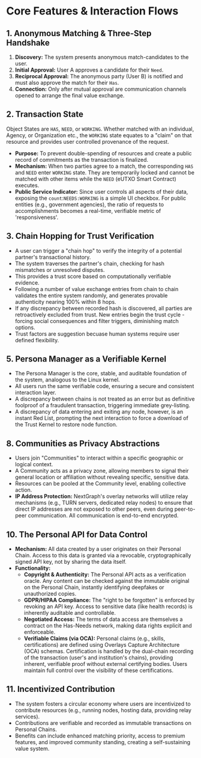 # Core Features & Interaction Flows

## 1. Anonymous Matching & Three-Step Handshake

1.  **Discovery:** The system presents anonymous match-candidates to the user.
2.  **Initial Approval:** User A approves a candidate for their `Need`.
3.  **Reciprocal Approval:** The anonymous party (User B) is notified and must also approve the match for their `Has`.
4.  **Connection:** Only after mutual approval are communication channels opened to arrange the final value exchange.

## 2. Transaction State

Object States are `HAS`, `NEED`, or `WORKING`. Whether matched with an individual, Agency, or Organization etc., the `WORKING` state equates to a "claim" on that resource and provides user controlled provenance of the request.

- **Purpose:** To prevent double-spending of resources and create a public record of commitments as the transaction is finalized.
- **Mechanism:** When two parties agree to a match, the corresponding `HAS` and `NEED` enter `WORKING` state. They are temporarily locked and cannot be matched with other items while the `NEED` (eUTXO Smart Contract) executes.
- **Public Service Indicator:** Since user controls all aspects of their data, exposing the `count`:`NEEDS:WORKING` is a simple UI checkbox. For public entities (e.g., government agencies), the ratio of requests to accomplishments becomes a real-time, verifiable metric of 'responsiveness'.

## 3. Chain Hopping for Trust Verification

- A user can trigger a "chain hop" to verify the integrity of a potential partner's transactional history.
- The system traverses the partner's chain, checking for hash mismatches or unresolved disputes.
- This provides a trust score based on computationally verifiable evidence.
- Following a number of value exchange entries from chain to chain validates the entire system randomly, and generates provable authenticity nearing 100% within 8 hops.
- If any discrepancy between recorded hash is discovered, all parties are retroactively excluded from trust. New entries begin the trust cycle - forcing social consequences and filter triggers, diminishing match options.
- Trust factors are suggestion becuase human systems require user defined flexibility.

## 5. Persona Manager as a Verifiable Kernel

- The Persona Manager is the core, stable, and auditable foundation of the system, analogous to the Linux kernel.
- All users run the same verifiable code, ensuring a secure and consistent interaction layer.
- A discrepancy between chains is not treated as an error but as definitive foolproof of a fraudulent transaction, triggering immediate grey-listing.
- A discrepancy of data entering and exiting any node, however, is an instant Red List, prompting the next interaction to force a download of the Trust Kernel to restore node function.

## 8. Communities as Privacy Abstractions

- Users join "Communities" to interact within a specific geographic or logical context.
- A Community acts as a privacy zone, allowing members to signal their general location or affiliation without revealing specific, sensitive data.
- Resources can be pooled at the Community level, enabling collective action.
- **IP Address Protection:** NextGraph's overlay networks will utilize relay mechanisms (e.g., TURN servers, dedicated relay nodes) to ensure that direct IP addresses are not exposed to other peers, even during peer-to-peer communication. All communication is end-to-end encrypted.

## 10. The Personal API for Data Control

- **Mechanism:** All data created by a user originates on their Personal Chain. Access to this data is granted via a revocable, cryptographically signed API key, not by sharing the data itself.
- **Functionality:**
  - **Copyright & Authenticity:** The Personal API acts as a verification oracle. Any content can be checked against the immutable original on the Personal Chain, instantly identifying deepfakes or unauthorized copies.
  - **GDPR/HIPAA Compliance:** The "right to be forgotten" is enforced by revoking an API key. Access to sensitive data (like health records) is inherently auditable and controllable.
  - **Negotiated Access:** The terms of data access are themselves a contract on the Has-Needs network, making data rights explicit and enforceable.
  - **Verifiable Claims (via OCA):** Personal claims (e.g., skills, certifications) are defined using Overlays Capture Architecture (OCA) schemas. Certification is handled by the dual-chain recording of the transaction (user's and institution's chains), providing inherent, verifiable proof without external certifying bodies. Users maintain full control over the visibility of these certifications.

## 11. Incentivized Contribution

- The system fosters a circular economy where users are incentivized to contribute resources (e.g., running nodes, hosting data, providing relay services).
- Contributions are verifiable and recorded as immutable transactions on Personal Chains.
- Benefits can include enhanced matching priority, access to premium features, and improved community standing, creating a self-sustaining value system.
